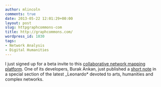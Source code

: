 ```yaml
---
author: mlincoln
comments: true
date: 2013-05-22 12:01:29+00:00
layout: post
slug: httpgraphcommons-com
title: http://graphcommons.com/
wordpress_id: 1030
tags:
- Network Analysis
- Digital Humanities
---
```


I just signed up for a beta invite to this [collaborative network mapping platform](http://graphcommons.com/). One of its developers, Burak Arıkan, just published a [short note](http://dx.doi.org/10.1162/LEON_a_00567) in a special section of the latest _Leonardo* devoted to arts, humanities and complex networks.

